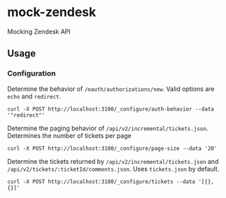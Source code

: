 # mock-zendesk
Mocking Zendesk API

## Usage

### Configuration

Determine the behavior of `/oauth/authorizations/new`. Valid options are `echo` and `redirect`.
```
curl -X POST http://localhost:3100/_configure/auth-behavior --data '"redirect"'
```

Determine the paging behavior of `/api/v2/incremental/tickets.json`. Determines the number of tickets per page
```
curl -X POST http://localhost:3100/_configure/page-size --data '20'
```

Determine the tickets returned by `/api/v2/incremental/tickets.json` and `/api/v2/tickets/:ticketId/comments.json`. Uses `tickets.json` by default.
```
curl -X POST http://localhost:3100/_configure/tickets --data '[{}, {}]'
```
